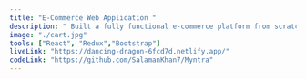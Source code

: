 ```yaml
---
title: "E-Commerce Web Application "
description: " Built a fully functional e-commerce platform from scratch using             React JS, Redux, JavaScript, and Bootstrap. The application features a responsive UI, product catalog, shopping cart, and secure user authentication. Integrated with a payment gateway and dynamic product filtering/sorting, ensuring seamless user experience. Utilized Redux for state management, enabling smooth handling of cart data and user sessions. Deployed on netlify for public access. ."
image: "./cart.jpg"
tools: ["React", "Redux","Bootstrap"]
liveLink: "https://dancing-dragon-6fcd7d.netlify.app/"
codeLink: "https://github.com/SalamanKhan7/Myntra"
---
```

